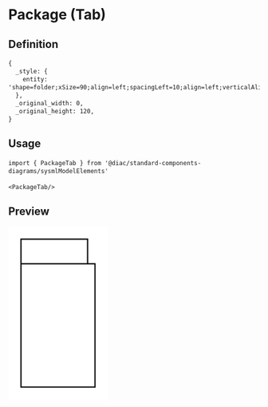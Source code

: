 # Package (Tab)

## Definition

```
{
  _style: { 
    entity: 'shape=folder;xSize=90;align=left;spacingLeft=10;align=left;verticalAlign=top;spacingLeft=5;spacingTop=-4;tabWidth=70;tabHeight=20;tabPosition=left;html=1;recursiveResize=0;',
  },
  _original_width: 0,
  _original_height: 120,
}
```

## Usage

```
import { PackageTab } from '@diac/standard-components-diagrams/sysmlModelElements'

<PackageTab/>
```

## Preview

<img src="./package-tab.png" width="200"/>

